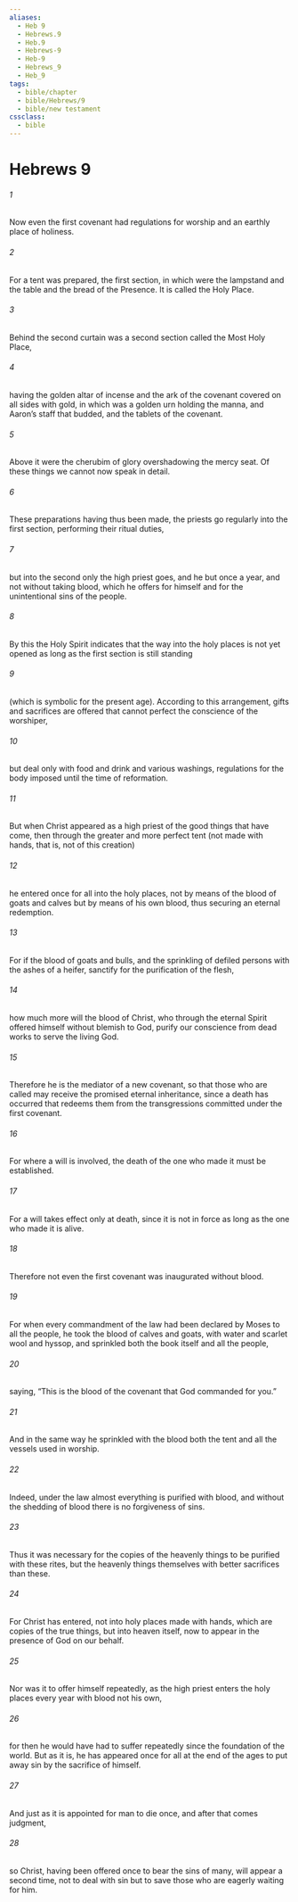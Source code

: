 ```yaml
---
aliases:
  - Heb 9
  - Hebrews.9
  - Heb.9
  - Hebrews-9
  - Heb-9
  - Hebrews_9
  - Heb_9
tags:
  - bible/chapter
  - bible/Hebrews/9
  - bible/new testament
cssclass:
  - bible
---
```


# Hebrews 9

###### 1
Now even the first covenant had regulations for worship and an earthly place of holiness.
###### 2
For a tent was prepared, the first section, in which were the lampstand and the table and the bread of the Presence. It is called the Holy Place.
###### 3
Behind the second curtain was a second section called the Most Holy Place,
###### 4
having the golden altar of incense and the ark of the covenant covered on all sides with gold, in which was a golden urn holding the manna, and Aaron’s staff that budded, and the tablets of the covenant.
###### 5
Above it were the cherubim of glory overshadowing the mercy seat. Of these things we cannot now speak in detail.
###### 6
These preparations having thus been made, the priests go regularly into the first section, performing their ritual duties,
###### 7
but into the second only the high priest goes, and he but once a year, and not without taking blood, which he offers for himself and for the unintentional sins of the people.
###### 8
By this the Holy Spirit indicates that the way into the holy places is not yet opened as long as the first section is still standing
###### 9
(which is symbolic for the present age). According to this arrangement, gifts and sacrifices are offered that cannot perfect the conscience of the worshiper,
###### 10
but deal only with food and drink and various washings, regulations for the body imposed until the time of reformation.
###### 11
But when Christ appeared as a high priest of the good things that have come, then through the greater and more perfect tent (not made with hands, that is, not of this creation)
###### 12
he entered once for all into the holy places, not by means of the blood of goats and calves but by means of his own blood, thus securing an eternal redemption.
###### 13
For if the blood of goats and bulls, and the sprinkling of defiled persons with the ashes of a heifer, sanctify for the purification of the flesh,
###### 14
how much more will the blood of Christ, who through the eternal Spirit offered himself without blemish to God, purify our conscience from dead works to serve the living God.
###### 15
Therefore he is the mediator of a new covenant, so that those who are called may receive the promised eternal inheritance, since a death has occurred that redeems them from the transgressions committed under the first covenant.
###### 16
For where a will is involved, the death of the one who made it must be established.
###### 17
For a will takes effect only at death, since it is not in force as long as the one who made it is alive.
###### 18
Therefore not even the first covenant was inaugurated without blood.
###### 19
For when every commandment of the law had been declared by Moses to all the people, he took the blood of calves and goats, with water and scarlet wool and hyssop, and sprinkled both the book itself and all the people,
###### 20
saying, “This is the blood of the covenant that God commanded for you.”
###### 21
And in the same way he sprinkled with the blood both the tent and all the vessels used in worship.
###### 22
Indeed, under the law almost everything is purified with blood, and without the shedding of blood there is no forgiveness of sins.
###### 23
Thus it was necessary for the copies of the heavenly things to be purified with these rites, but the heavenly things themselves with better sacrifices than these.
###### 24
For Christ has entered, not into holy places made with hands, which are copies of the true things, but into heaven itself, now to appear in the presence of God on our behalf.
###### 25
Nor was it to offer himself repeatedly, as the high priest enters the holy places every year with blood not his own,
###### 26
for then he would have had to suffer repeatedly since the foundation of the world. But as it is, he has appeared once for all at the end of the ages to put away sin by the sacrifice of himself.
###### 27
And just as it is appointed for man to die once, and after that comes judgment,
###### 28
so Christ, having been offered once to bear the sins of many, will appear a second time, not to deal with sin but to save those who are eagerly waiting for him.


